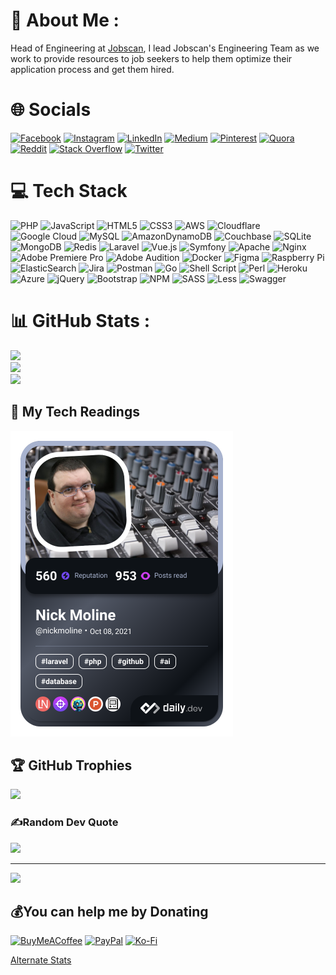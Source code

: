 # 💫 About Me :
Head of Engineering at [Jobscan](https://www.jobscan.co),  I lead Jobscan's Engineering Team as we work to provide resources to job seekers to help them optimize their application process and get them hired.

# 🌐 Socials
[![Facebook](https://img.shields.io/badge/Facebook-%231877F2.svg?logo=Facebook&logoColor=white)](https://facebook.com/NickMoline) [![Instagram](https://img.shields.io/badge/Instagram-%23E4405F.svg?logo=Instagram&logoColor=white)](https://instagram.com/NickMoline) [![LinkedIn](https://img.shields.io/badge/LinkedIn-%230077B5.svg?logo=linkedin&logoColor=white)](https://linkedin.com/in/NickMoline) [![Medium](https://img.shields.io/badge/Medium-12100E?logo=medium&logoColor=white)](https://medium.com/@NickMoline) [![Pinterest](https://img.shields.io/badge/Pinterest-%23E60023.svg?logo=Pinterest&logoColor=white)](https://pinterest.com/nickmoline) [![Quora](https://img.shields.io/badge/Quora-%23B92B27.svg?logo=Quora&logoColor=white)](https://quora.com/profile/NickMoline) [![Reddit](https://img.shields.io/badge/Reddit-%23FF4500.svg?logo=Reddit&logoColor=white)](https://reddit.com/user/portalcap) [![Stack Overflow](https://img.shields.io/badge/-Stackoverflow-FE7A16?logo=stack-overflow&logoColor=white)](https://stackoverflow.com/users/953347) [![Twitter](https://img.shields.io/badge/Twitter-%231DA1F2.svg?logo=Twitter&logoColor=white)](https://twitter.com/NickMoline) 

# 💻 Tech Stack
![PHP](https://img.shields.io/badge/php-%23777BB4.svg?style=for-the-badge&logo=php&logoColor=white) ![JavaScript](https://img.shields.io/badge/javascript-%23323330.svg?style=for-the-badge&logo=javascript&logoColor=%23F7DF1E) ![HTML5](https://img.shields.io/badge/html5-%23E34F26.svg?style=for-the-badge&logo=html5&logoColor=white) ![CSS3](https://img.shields.io/badge/css3-%231572B6.svg?style=for-the-badge&logo=css3&logoColor=white) ![AWS](https://img.shields.io/badge/AWS-%23FF9900.svg?style=for-the-badge&logo=amazon-aws&logoColor=white) ![Cloudflare](https://img.shields.io/badge/Cloudflare-F38020?style=for-the-badge&logo=Cloudflare&logoColor=white) ![Google Cloud](https://img.shields.io/badge/Google%20Cloud-%234285F4.svg?style=for-the-badge&logo=google-cloud&logoColor=white) ![MySQL](https://img.shields.io/badge/mysql-%2300f.svg?style=for-the-badge&logo=mysql&logoColor=white) ![AmazonDynamoDB](https://img.shields.io/badge/Amazon%20DynamoDB-4053D6?style=for-the-badge&logo=Amazon%20DynamoDB&logoColor=white) ![Couchbase](https://img.shields.io/badge/Couchbase-EA2328?style=for-the-badge&logo=couchbase&logoColor=white) ![SQLite](https://img.shields.io/badge/sqlite-%2307405e.svg?style=for-the-badge&logo=sqlite&logoColor=white) ![MongoDB](https://img.shields.io/badge/MongoDB-%234ea94b.svg?style=for-the-badge&logo=mongodb&logoColor=white) ![Redis](https://img.shields.io/badge/redis-%23DD0031.svg?style=for-the-badge&logo=redis&logoColor=white) ![Laravel](https://img.shields.io/badge/laravel-%23FF2D20.svg?style=for-the-badge&logo=laravel&logoColor=white) ![Vue.js](https://img.shields.io/badge/vuejs-%2335495e.svg?style=for-the-badge&logo=vuedotjs&logoColor=%234FC08D) ![Symfony](https://img.shields.io/badge/symfony-%23000000.svg?style=for-the-badge&logo=symfony&logoColor=white) ![Apache](https://img.shields.io/badge/apache-%23D42029.svg?style=for-the-badge&logo=apache&logoColor=white) ![Nginx](https://img.shields.io/badge/nginx-%23009639.svg?style=for-the-badge&logo=nginx&logoColor=white) ![Adobe Premiere Pro](https://img.shields.io/badge/Adobe%20Premiere%20Pro-9999FF.svg?style=for-the-badge&logo=Adobe%20Premiere%20Pro&logoColor=white) ![Adobe Audition](https://img.shields.io/badge/Adobe%20Audition-9999FF.svg?style=for-the-badge&logo=Adobe%20Audition&logoColor=white) ![Docker](https://img.shields.io/badge/docker-%230db7ed.svg?style=for-the-badge&logo=docker&logoColor=white) 	![Figma](https://img.shields.io/badge/figma-%23F24E1E.svg?style=for-the-badge&logo=figma&logoColor=white) ![Raspberry Pi](https://img.shields.io/badge/-RaspberryPi-C51A4A?style=for-the-badge&logo=Raspberry-Pi) ![ElasticSearch](https://img.shields.io/badge/-ElasticSearch-005571?style=for-the-badge&logo=elasticsearch) ![Jira](https://img.shields.io/badge/jira-%230A0FFF.svg?style=for-the-badge&logo=jira&logoColor=white) ![Postman](https://img.shields.io/badge/Postman-FF6C37?style=for-the-badge&logo=postman&logoColor=white) ![Go](https://img.shields.io/badge/go-%2300ADD8.svg?style=for-the-badge&logo=go&logoColor=white) ![Shell Script](https://img.shields.io/badge/shell_script-%23121011.svg?style=for-the-badge&logo=gnu-bash&logoColor=white) ![Perl](https://img.shields.io/badge/perl-%2339457E.svg?style=for-the-badge&logo=perl&logoColor=white) ![Heroku](https://img.shields.io/badge/heroku-%23430098.svg?style=for-the-badge&logo=heroku&logoColor=white) ![Azure](https://img.shields.io/badge/azure-%230072C6.svg?style=for-the-badge&logo=azure-devops&logoColor=white) ![jQuery](https://img.shields.io/badge/jquery-%230769AD.svg?style=for-the-badge&logo=jquery&logoColor=white) ![Bootstrap](https://img.shields.io/badge/bootstrap-%23563D7C.svg?style=for-the-badge&logo=bootstrap&logoColor=white) ![NPM](https://img.shields.io/badge/NPM-%23000000.svg?style=for-the-badge&logo=npm&logoColor=white) ![SASS](https://img.shields.io/badge/SASS-hotpink.svg?style=for-the-badge&logo=SASS&logoColor=white) ![Less](https://img.shields.io/badge/less-2B4C80?style=for-the-badge&logo=less&logoColor=white) ![Swagger](https://img.shields.io/badge/-Swagger-%23Clojure?style=for-the-badge&logo=swagger&logoColor=white)
# 📊 GitHub Stats :
![](https://github-readme-stats.vercel.app/api?username=NickMoline&theme=blueberry&hide_border=false&include_all_commits=false&count_private=true)<br/>
![](https://github-readme-streak-stats.herokuapp.com/?user=NickMoline&theme=blueberry&hide_border=false)<br/>
![](https://github-readme-stats.vercel.app/api/top-langs/?username=NickMoline&theme=blueberry&hide_border=false&include_all_commits=false&count_private=true&layout=compact)

## 📘 My Tech Readings
<a href="https://app.daily.dev/NickMoline"><img src="https://github.com/nickmoline/nickmoline/blob/main/devcard.png" alt="Nick Moline's DevCard" title="Nick Moline's Devcard" border="0" width="356" /></a>

## 🏆 GitHub Trophies
![](https://github-profile-trophy.vercel.app/?username=NickMoline&theme=tokyonight&no-frame=false&no-bg=false&margin-w=4)

### ✍️Random Dev Quote
![](https://quotes-github-readme.vercel.app/api?type=horizontal&theme=tokyonight)

---
![](https://komarev.com/ghpvc/?username=NickMoline&label=Visitors+Count&color=brightgreen)

  ## 💰You can help me by Donating
  [![BuyMeACoffee](https://img.shields.io/badge/Buy%20Me%20a%20Coffee-ffdd00?style=for-the-badge&logo=buy-me-a-coffee&logoColor=black)](https://buymeacoffee.com/nickmoline) [![PayPal](https://img.shields.io/badge/PayPal-00457C?style=for-the-badge&logo=paypal&logoColor=white)](https://paypal.me/nickmoline) [![Ko-Fi](https://img.shields.io/badge/Ko--fi-F16061?style=for-the-badge&logo=ko-fi&logoColor=white)](https://ko-fi.com/nickmoline) 

  <!-- Proudly created with GPRM ( https://gprm.itsvg.in ) -->
  
[Alternate Stats](https://github.com/nickmoline/nickmoline/blob/main/github-metrics.svg)

